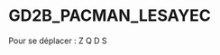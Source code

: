 # GD2B_PACMAN_LESAYEC
 
 
 Pour se déplacer :         Z
                        Q       D
                            S
                            
                            

